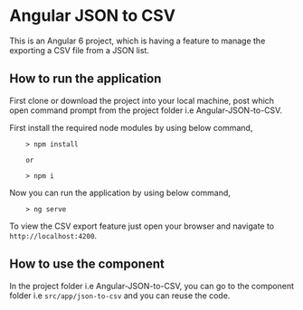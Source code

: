 # Angular JSON to CSV

This is an Angular 6 project, which is having a feature to manage the exporting a CSV file from a JSON list.

## How to run the application

First clone or download the project into your local machine, post which open command prompt from the project folder i.e Angular-JSON-to-CSV.

First install the required node modules by using below command,

        > npm install 
        
        or
        
        > npm i
        
Now you can run the application by using below command,

        > ng serve
        
To view the CSV export feature just open your browser and navigate to `http://localhost:4200`.

## How to use the component

In the project folder i.e Angular-JSON-to-CSV, you can go to the component folder i.e `src/app/json-to-csv` and you can reuse the code.
